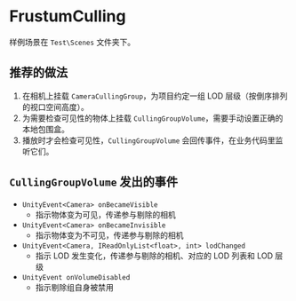 # FrustumCulling
样例场景在 `Test\Scenes` 文件夹下。

## 推荐的做法
1. 在相机上挂载 `CameraCullingGroup`，为项目约定一组 LOD 层级（按倒序排列的视口空间高度）。
2. 为需要检查可见性的物体上挂载 `CullingGroupVolume`，需要手动设置正确的本地包围盒。
3. 播放时才会检查可见性，`CullingGroupVolume` 会回传事件，在业务代码里监听它们。

## `CullingGroupVolume` 发出的事件
- `UnityEvent<Camera> onBecameVisible`
    - 指示物体变为可见，传递参与剔除的相机
- `UnityEvent<Camera> onBecameInvisible`
    - 指示物体变为不可见，传递参与剔除的相机
- `UnityEvent<Camera, IReadOnlyList<float>, int> lodChanged`
    - 指示 LOD 发生变化，传递参与剔除的相机、对应的 LOD 列表和 LOD 层级
- `UnityEvent onVolumeDisabled`
    - 指示剔除组自身被禁用